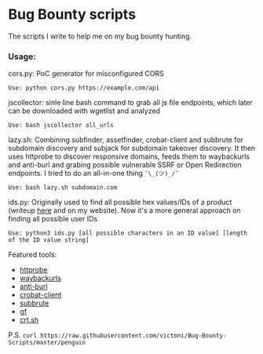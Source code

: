 
# Bug Bounty scripts

The scripts I write to help me on my bug bounty hunting.

### Usage:
cors.py: PoC generator for misconfigured CORS

``Use: python cors.py https://example.com/api``

jscollector: sinle line bash command to grab all js file endpoints, which later can be downloaded with wgetlist and analyzed

``Use: bash jscollector all_urls``

lazy.sh: Combining subfinder, assetfinder, crobat-client and subbrute for subdomain discovery and subjack for subdomain takeover discovery. It then uses httprobe to discover responsive domains, feeds them to waybackurls and anti-burl and grabing possible vulnerable SSRF or Open Redirection endpoints. I tried to do an all-in-one thing ```¯\_(ツ)_/¯```

``Use: bash lazy.sh subdomain.com``

ids.py: Originally used to find all possible hex values/IDs of a product (writeup [here](https://0x00sec.org/t/idor-leads-to-data-leakage-and-profile-update/19025) and on my website). Now it's a more general approach on finding all possible user IDs

``Use: python3 ids.py [all possible characters in an ID value] [length of the ID value string]``

Featured tools:
* [httprobe](https://github.com/tomnomnom/httprobe)
* [waybackurls](https://github.com/tomnomnom/waybackurls)
* [anti-burl](https://github.com/tomnomnom/hacks/tree/master/anti-burl)
* [crobat-client](https://sonar.omnisint.io/)
* [subbrute](https://github.com/TheRook/subbrute)
* [gf](https://github.com/tomnomnom/gf)
* [crt.sh](https://crt.sh/)

P.S. ``curl https://raw.githubusercontent.com/victoni/Bug-Bounty-Scripts/master/penguin``
